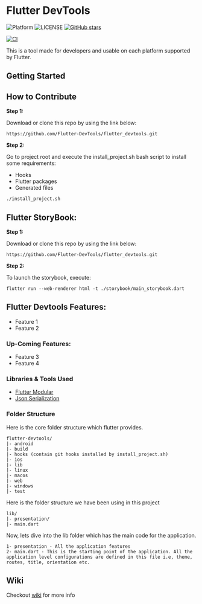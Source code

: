 # Flutter DevTools

![Platform](https://badgen.net/badge/Platform/Android,IOS,Web,MacOS,Windows,Linux/green?list)
![LICENSE](https://img.shields.io/hexpm/l/modular)
[![GitHub stars](https://badgen.net/github/stars/Flutter-DevTools/flutter_devtools)](https://GitHub.com/Flutterando/modular/stargazers/)

[![CI](https://github.com/Flutter-DevTools/flutter_devtools/actions/workflows/dart.yml/badge.svg)](https://github.com/Flutter-DevTools/flutter_devtools/actions/workflows/dart.yml)

This is a tool made for developers and usable on each platform supported by Flutter.


## Getting Started

## How to Contribute

**Step 1:**

Download or clone this repo by using the link below:

```
https://github.com/Flutter-DevTools/flutter_devtools.git
```

**Step 2:**

Go to project root and execute the install_project.sh bash script to install some requirements:
* Hooks
* Flutter packages
* Generated files

```
./install_project.sh
```

## Flutter StoryBook:
**Step 1:**

Download or clone this repo by using the link below:

```
https://github.com/Flutter-DevTools/flutter_devtools.git
```

**Step 2:**

To launch the storybook, execute:

```
flutter run --web-renderer html -t ./storybook/main_storybook.dart
```


## Flutter Devtools Features:

* Feature 1
* Feature 2


### Up-Coming Features:

* Feature 3
* Feature 4

### Libraries & Tools Used

* [Flutter Modular](https://github.com/Flutterando/modular)
* [Json Serialization](https://github.com/dart-lang/json_serializable)

### Folder Structure
Here is the core folder structure which flutter provides.

```
flutter-devtools/
|- android
|- build
|- hooks (contain git hooks installed by install_project.sh)
|- ios
|- lib
|- linux
|- macos
|- web
|- windows
|- test
```

Here is the folder structure we have been using in this project

```
lib/
|- presentation/
|- main.dart
```

Now, lets dive into the lib folder which has the main code for the application.

```
1- presentation - All the application features
2- main.dart - This is the starting point of the application. All the application level configurations are defined in this file i.e, theme, routes, title, orientation etc.
```

## Wiki

Checkout [wiki](https://github.com/Flutter-DevTools/flutter_devtools/wiki) for more info
